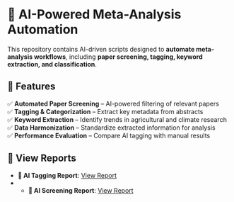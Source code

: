 # 🧠 AI-Powered Meta-Analysis Automation

This repository contains AI-driven scripts designed to **automate meta-analysis workflows**, including **paper screening, tagging, keyword extraction, and classification**.

## 🚀 Features

✅ **Automated Paper Screening** – AI-powered filtering of relevant papers  
✅ **Tagging & Categorization** – Extract key metadata from abstracts  
✅ **Keyword Extraction** – Identify trends in agricultural and climate research  
✅ **Data Harmonization** – Standardize extracted information for analysis  
✅ **Performance Evaluation** – Compare AI tagging with manual results  





## 📂 View Reports  


- **🔗 AI Tagging Report**: [View Report](https://eragriculture.github.io/AI/docs/gpt_tagging.html)
- - **🔗 AI Screening Report**: [View Report](https://eragriculture.github.io/AI/docs/Screening_GPT.html)  
